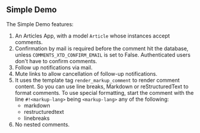 ## Simple Demo ##

The Simple Demo features:
  
 1. An Articles App, with a model `Article` whose instances accept comments.
 1. Confirmation by mail is required before the comment hit the database, unless `COMMENTS_XTD_CONFIRM_EMAIL` is set to False. Authenticated users don't have to confirm comments.
 1. Follow up notifications via mail.
 1. Mute links to allow cancellation of follow-up notifications.
 1. It uses the template tag `render_markup_comment` to render comment content. So you can use line breaks, Markdown or reStructuredText to format comments. To use special formatting, start the comment with the line `#!<markup-lang>` being `<markup-lang>` any of the following:
	* markdown
	* restructuredtext
	* linebreaks
 1. No nested comments.
